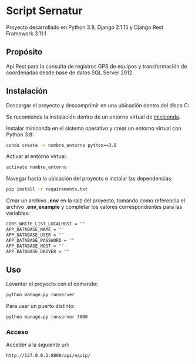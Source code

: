 # Script Sernatur

Proyecto desarrollado en Python 3.8, Django 2.1.15 y Django Rest Framework 3.11.1

## Propósito

Api Rest para la consulta de registros GPS de equipos y transformación de coordenadas desde base de datos SQL Server 2012.

## Instalación

Descargar el proyecto y descomprimir en una ubicación dentro del disco C:

Se recomienda la instalación dentro de un entorno virtual de [miniconda](https://docs.conda.io/en/latest/miniconda.html).

Instalar miniconda en el sistema operativo y crear un entorno virtual con Python 3.8:
```bash
conda create -n nombre_entorno python==3.8
```
Activar al entorno virtual:
```bash
activate nombre_entorno 
```
Navegar hasta la ubicación del proyecto e instalar las dependencias:

```bash
pip install -r requirements.txt
```

Crear un archivo **.env** en la raiz del proyecto, tomando como referencia el archivo **.env_example** y completar los valores correspondientes para las variables:
```bash
CORS_WHITE_LIST_LOCALHOST = ""
APP_DATABASE_NAME = ""
APP_DATABASE_USER = ""
APP_DATABASE_PASSWORD = ""
APP_DATABASE_HOST = ""
APP_DATABASE_DRIVER = ""
```

## Uso

Levantar el proyecto con el comando:
```bash
python manage.py runserver
```

Para usar un puerto distinto:
```bash
python manage.py runserver 7000
```

### Acceso

Acceder a la siguiente url:
```
http://127.0.0.1:8000/api/equip/